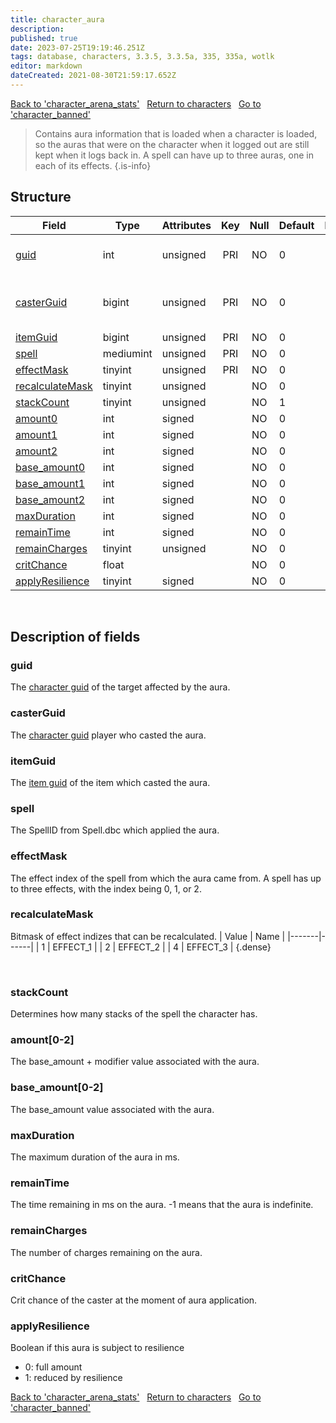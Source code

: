 ```yaml
---
title: character_aura
description: 
published: true
date: 2023-07-25T19:19:46.251Z
tags: database, characters, 3.3.5, 3.3.5a, 335, 335a, wotlk
editor: markdown
dateCreated: 2021-08-30T21:59:17.652Z
---
```


<a href="https://trinitycore.info/en/database/335/characters/character_arena_stats" class="mt-5 v-btn v-btn--depressed v-btn--flat v-btn--outlined theme--light v-size--default darkblue--text text--lighten-3"><span class="v-btn__content"><i aria-hidden="true" class="v-icon notranslate v-icon--left mdi mdi-arrow-left theme--light"></i><span>Back to 'character_arena_stats'</span></span></a>&nbsp;&nbsp;&nbsp;<a href="https://trinitycore.info/en/database/335/characters/home" class="mt-5 v-btn v-btn--depressed v-btn--flat v-btn--outlined theme--light v-size--default darkblue--text text--lighten-3"><span class="v-btn__content"><i aria-hidden="true" class="v-icon notranslate v-icon--left mdi mdi-home-outline theme--light"></i><span>Return to characters</span></span></a>&nbsp;&nbsp;&nbsp;<a href="https://trinitycore.info/en/database/335/characters/character_banned" class="mt-5 v-btn v-btn--depressed v-btn--flat v-btn--outlined theme--light v-size--default darkblue--text text--lighten-3"><span class="v-btn__content"><span>Go to 'character_banned'</span><i aria-hidden="true" class="v-icon notranslate v-icon--right mdi mdi-arrow-right theme--light"></i></span></a>

> Contains aura information that is loaded when a character is loaded, so the auras that were on the character when it logged out are still kept when it logs back in. A spell can have up to three auras, one in each of its effects.
{.is-info}


## Structure

| Field | Type | Attributes | Key | Null | Default | Extra | Comment |
| --- | --- | --- | :---: | :---: | --- | --- | --- |
| [guid](#guid) | int | unsigned | PRI | NO | 0 |  | Global Unique Identifier |
| [casterGuid](#casterguid) | bigint | unsigned | PRI | NO | 0 |  | Full Global Unique Identifier |
| [itemGuid](#itemguid) | bigint | unsigned | PRI | NO | 0 |  |  |
| [spell](#spell) | mediumint | unsigned | PRI | NO | 0 |  |  |
| [effectMask](#effectmask) | tinyint | unsigned | PRI | NO | 0 |  |  |
| [recalculateMask](#recalculatemask) | tinyint | unsigned |  | NO | 0 |  |  |
| [stackCount](#stackcount) | tinyint | unsigned |  | NO | 1 |  |  |
| [amount0](#amount0) | int | signed |  | NO | 0 |  |  |
| [amount1](#amount1) | int | signed |  | NO | 0 |  |  |
| [amount2](#amount2) | int | signed |  | NO | 0 |  |  |
| [base_amount0](#base_amount0) | int | signed |  | NO | 0 |  |  |
| [base_amount1](#base_amount1) | int | signed |  | NO | 0 |  |  |
| [base_amount2](#base_amount2) | int | signed |  | NO | 0 |  |  |
| [maxDuration](#maxduration) | int | signed |  | NO | 0 |  |  |
| [remainTime](#remaintime) | int | signed |  | NO | 0 |  |  |
| [remainCharges](#remaincharges) | tinyint | unsigned |  | NO | 0 |  |  |
| [critChance](#critchance) | float |  |  | NO | 0 |  |  |
| [applyResilience](#applyresilience) | tinyint | signed |  | NO | 0 |  |  |
&nbsp;
## Description of fields

### guid
The [character guid](../characters/characters#guid) of the target affected by the aura.
&nbsp;

### casterGuid
The [character guid](../characters/characters#guid) player who casted the aura. 
&nbsp;

### itemGuid
The [item guid](../characters/item_instance#guid) of the item which casted the aura. 
&nbsp;

### spell
The SpellID from Spell.dbc which applied the aura. 
&nbsp;

### effectMask
The effect index of the spell from which the aura came from. A spell has up to three effects, with the index being 0, 1, or 2.
&nbsp;

### recalculateMask
Bitmask of effect indizes that can be recalculated.
| Value | Name |
|-------|------|
| 1 | EFFECT_1 |
| 2 | EFFECT_2 |
| 4 | EFFECT_3 |
{.dense}

&nbsp;

### stackCount
Determines how many stacks of the spell the character has.
&nbsp;

### amount\[0-2]
The base_amount + modifier value associated with the aura.
&nbsp;

### base_amount\[0-2]
The base_amount value associated with the aura.
&nbsp;

### maxDuration
The maximum duration of the aura in ms.
&nbsp;

### remainTime
The time remaining in ms on the aura. -1 means that the aura is indefinite.
&nbsp;

### remainCharges
The number of charges remaining on the aura.
&nbsp;

### critChance
Crit chance of the caster at the moment of aura application.
&nbsp;

### applyResilience
Boolean if this aura is subject to resilience
* 0: full amount
* 1: reduced by resilience
&nbsp;

<a href="https://trinitycore.info/en/database/335/characters/character_arena_stats" class="mt-5 v-btn v-btn--depressed v-btn--flat v-btn--outlined theme--light v-size--default darkblue--text text--lighten-3"><span class="v-btn__content"><i aria-hidden="true" class="v-icon notranslate v-icon--left mdi mdi-arrow-left theme--light"></i><span>Back to 'character_arena_stats'</span></span></a>&nbsp;&nbsp;&nbsp;<a href="https://trinitycore.info/en/database/335/characters/home" class="mt-5 v-btn v-btn--depressed v-btn--flat v-btn--outlined theme--light v-size--default darkblue--text text--lighten-3"><span class="v-btn__content"><i aria-hidden="true" class="v-icon notranslate v-icon--left mdi mdi-home-outline theme--light"></i><span>Return to characters</span></span></a>&nbsp;&nbsp;&nbsp;<a href="https://trinitycore.info/en/database/335/characters/character_banned" class="mt-5 v-btn v-btn--depressed v-btn--flat v-btn--outlined theme--light v-size--default darkblue--text text--lighten-3"><span class="v-btn__content"><span>Go to 'character_banned'</span><i aria-hidden="true" class="v-icon notranslate v-icon--right mdi mdi-arrow-right theme--light"></i></span></a>
